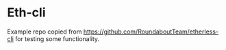 # Eth-cli
Example repo copied from https://github.com/RoundaboutTeam/etherless-cli for testing some functionality.
